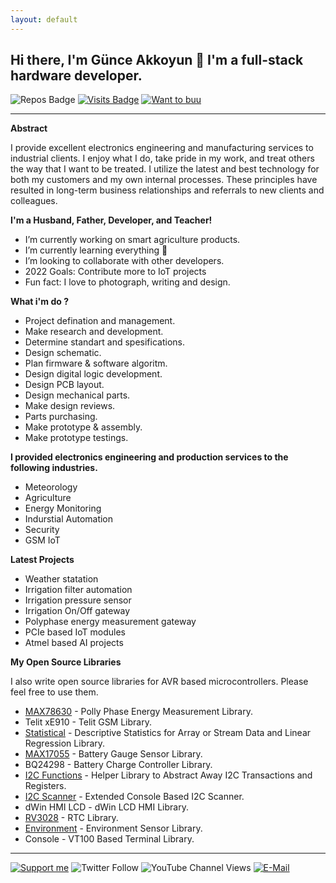 ```yaml
---
layout: default
---
```


## Hi there, I'm Günce Akkoyun 👋 I'm a full-stack hardware developer.

![Repos Badge](https://badges.pufler.dev/repos/akkoyun) [![Visits Badge](https://badges.pufler.dev/visits/akkoyun/akkoyun)](http://www.github.com/akkoyun) [![Want to buu](https://img.shields.io/badge/Web_Store-Tindie-blue.svg)](https://www.tindie.com/stores/akkoyun)


---

**Abstract**

I provide excellent electronics engineering and manufacturing services to industrial clients. I enjoy what I do, take pride in my work, and treat others the way that I want to be treated. I utilize the latest and best technology for both my customers and my own internal processes. These principles have resulted in long-term business relationships and referrals to new clients and colleagues.

**I'm a Husband, Father, Developer, and Teacher!**

  - I’m currently working on smart agriculture products.
  - I’m currently learning everything 🤣
  - I’m looking to collaborate with other developers.
  - 2022 Goals: Contribute more to IoT projects
  - Fun fact: I love to photograph, writing and design.

**What i'm do ?**

  - Project defination and management.
  - Make research and development.
  - Determine standart and spesifications.
  - Design schematic.
  - Plan firmware & software algoritm.
  - Design digital logic development.
  - Design PCB layout.
  - Design mechanical parts.
  - Make design reviews.
  - Parts purchasing.
  - Make prototype & assembly.
  - Make prototype testings.

**I provided electronics engineering and production services to the following industries.**

  - Meteorology
  - Agriculture
  - Energy Monitoring
  - Indurstial Automation
  - Security
  - GSM IoT

**Latest Projects**

  - Weather statation
  - Irrigation filter automation
  - Irrigation pressure sensor
  - Irrigation On/Off gateway
  - Polyphase energy measurement gateway
  - PCIe based IoT modules
  - Atmel based AI projects

**My Open Source Libraries**

I also write open source libraries for AVR based microcontrollers. Please feel free to use them.

* [MAX78630](https://max78630.akkoyun.net) - Polly Phase Energy Measurement Library.
* Telit xE910 - Telit GSM Library.
* [Statistical](http://statistical.akkoyun.net) - Descriptive Statistics for Array or Stream Data and Linear Regression Library.
* [MAX17055](http://max17055.akkoyun.net) - Battery Gauge Sensor Library.
* BQ24298 - Battery Charge Controller Library.
* [I2C Functions](http://i2c_functions.akkoyun.net) - Helper Library to Abstract Away I2C Transactions and Registers.
* [I2C Scanner](http://i2c_scanner.akkoyun.net) - Extended Console Based I2C Scanner.
* dWin HMI LCD - dWin LCD HMI Library.
* [RV3028](http://rv3028.akkoyun.net) - RTC Library.
* [Environment](http://environment.akkoyun.net) - Environment Sensor Library.
* Console - VT100 Based Terminal Library.

---

[![Support me](https://img.shields.io/badge/Support-PATREON-GREEN.svg)](https://www.patreon.com/bePatron?u=62967889) ![Twitter Follow](https://img.shields.io/twitter/follow/gunceakkoyun?style=social) ![YouTube Channel Views](https://img.shields.io/youtube/channel/views/UCIguQGdaBT1GnnVMz5qAZ2Q?style=social) [![E-Mail](https://img.shields.io/badge/E_Mail-Mehmet_Gunce_Akkoyun-blue.svg)](mailto:akkoyun@me.com)